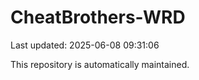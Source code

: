 # CheatBrothers-WRD

Last updated: 2025-06-08 09:31:06

This repository is automatically maintained.
